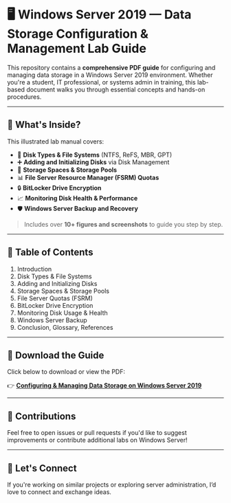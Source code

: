 # 🖥️ Windows Server 2019 — Data Storage Configuration & Management Lab Guide

This repository contains a **comprehensive PDF guide** for configuring and managing data storage in a Windows Server 2019 environment. Whether you're a student, IT professional, or systems admin in training, this lab-based document walks you through essential concepts and hands-on procedures.
  
---

## 📘 What's Inside?

This illustrated lab manual covers:

- 💽 **Disk Types & File Systems** (NTFS, ReFS, MBR, GPT)
- ➕ **Adding and Initializing Disks** via Disk Management
- 🧱 **Storage Spaces & Storage Pools**
- 📊 **File Server Resource Manager (FSRM) Quotas**
- 🔒 **BitLocker Drive Encryption**
- 📈 **Monitoring Disk Health & Performance**
- 🛡️ **Windows Server Backup and Recovery**

> Includes over **10+ figures and screenshots** to guide you step by step.

---

## 📂 Table of Contents

1. Introduction  
2. Disk Types & File Systems  
3. Adding and Initializing Disks  
4. Storage Spaces & Storage Pools  
5. File Server Quotas (FSRM)  
6. BitLocker Drive Encryption  
7. Monitoring Disk Usage & Health  
8. Windows Server Backup  
9. Conclusion, Glossary, References

---

## 📎 Download the Guide

Click below to download or view the PDF:

👉 [**Configuring & Managing Data Storage on Windows Server 2019**](https://github.com/ChiGeorgeMofor/Configuring-Managing-Data-Storage-On-Windows-Server/blob/main/Configuring%20%26%20Managing%20WinServer.pdf)


---

## 🤝 Contributions

Feel free to open issues or pull requests if you'd like to suggest improvements or contribute additional labs on Windows Server!

---

## 💬 Let's Connect

If you're working on similar projects or exploring server administration, I’d love to connect and exchange ideas.

